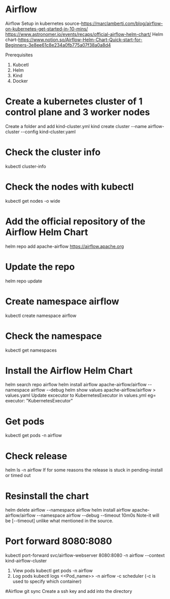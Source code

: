 # Airflow
Airflow Setup in kubernetes 
source-https://marclamberti.com/blog/airflow-on-kubernetes-get-started-in-10-mins/
https://www.astronomer.io/events/recaps/official-airflow-helm-chart/
Helm chart-https://www.notion.so/Airflow-Helm-Chart-Quick-start-for-Beginners-3e8ee61c8e234a0fb775a07f38a0a8d4

Prerequisites
1) Kubcetl
2) Helm
3) Kind
4) Docker

# Create a kubernetes cluster of 1 control plane and 3 worker nodes
Create a folder and add kind-cluster.yml
kind create cluster --name airflow-cluster --config kind-cluster.yaml

# Check the cluster info
kubectl cluster-info

# Check the nodes with kubectl
kubectl get nodes -o wide

# Add the official repository of the Airflow Helm Chart
helm repo add apache-airflow https://airflow.apache.org

# Update the repo
helm repo update

# Create namespace airflow
kubectl create namespace airflow

# Check the namespace 
kubectl get namespaces

# Install the Airflow Helm Chart
helm search repo airflow
helm install airflow apache-airflow/airflow --namespace airflow --debug
helm show values apache-airflow/airflow > values.yaml
Update excecutor to KubernetesExecutor in values.yml
eg= executor: "KubernetesExecutor"

# Get pods
kubectl get pods -n airflow

# Check release
helm ls -n airflow
If for some reasons the release is stuck in pending-install or timed out

# Resinstall the chart
helm delete airflow --namespace airflow
helm install airflow apache-airflow/airflow --namespace airflow --debug --timeout 10m0s
Note-it will be [--timeout] unlike what mentioned in the source. 

# Port forward 8080:8080
kubectl port-forward svc/airflow-webserver 8080:8080 -n airflow --context kind-airflow-cluster
1. View pods
kubectl get pods -n airflow
2. Log pods 
kubectl logs <<Pod_name>> -n airflow -c scheduler  (-c is used to specify which container)

#Airflow git sync
Create a ssh key and add into the directory 
